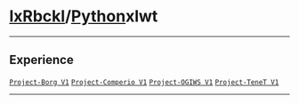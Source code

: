 # [lxRbckl](https://github.com/lxRbckl/lxRbckl/tree/main)/[Python](https://github.com/lxRbckl/lxRbckl/tree/main/Python)xlwt

---

## Experience
[`Project-Borg V1`](https://github.com/lxRbckl/Project-Borg/blob/V1/README.md) [`Project-Comperio V1`](https://github.com/lxRbckl/Project-Comperio/blob/V1/README.md) [`Project-OGIWS V1`](https://github.com/lxRbckl/Project-OGIWS/blob/V1/README.md) [`Project-TeneT V1`](https://github.com/lxRbckl/Project-TeneT/blob/V1/README.md)

---
